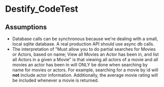 # Destify_CodeTest

## Assumptions
* Database calls can be synchronous because we're dealing with a small, local sqlite database.  A real production API should use async db calls.
* The interpretation of "Must allow you to do partial searches for Movies or Actors, based on name; View all Movies an Actor has been in, and list all Actors in a given a Movie" is that viewing all actors of a movie and all movies an actor has been in will ONLY be done when searching by name for movies or actors.  For example, searching for a movie by id will **not** include actor information.  Additionally, the average movie rating will be included whenever a movie is returned.
